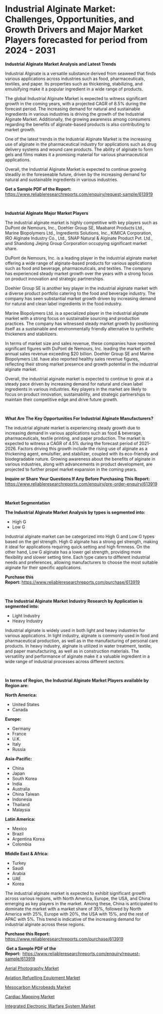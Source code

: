 <p><h1>Industrial Alginate Market: Challenges, Opportunities, and Growth Drivers and Major Market Players forecasted for period from 2024 - 2031</h1></p><p><strong>Industrial Alginate Market Analysis and Latest Trends</strong></p>
<p><p>Industrial Alginate is a versatile substance derived from seaweed that finds various applications across industries such as food, pharmaceuticals, textiles, and paper. Its properties such as thickening, stabilizing, and emulsifying make it a popular ingredient in a wide range of products.</p><p>The global Industrial Alginate Market is expected to witness significant growth in the coming years, with a projected CAGR of 8.5% during the forecast period. The increasing demand for natural and sustainable ingredients in various industries is driving the growth of the Industrial Alginate Market. Additionally, the growing awareness among consumers regarding the benefits of alginate-based products is also contributing to market growth.</p><p>One of the latest trends in the Industrial Alginate Market is the increasing use of alginate in the pharmaceutical industry for applications such as drug delivery systems and wound care products. The ability of alginate to form gels and films makes it a promising material for various pharmaceutical applications.</p><p>Overall, the Industrial Alginate Market is expected to continue growing steadily in the foreseeable future, driven by the increasing demand for natural and sustainable ingredients in various industries.</p></p>
<p><strong>Get a Sample PDF of the Report:&nbsp;</strong> <a href="https://www.reliableresearchreports.com/enquiry/request-sample/613919">https://www.reliableresearchreports.com/enquiry/request-sample/613919</a></p>
<p>&nbsp;</p>
<p><strong>Industrial Alginate Major Market Players</strong></p>
<p><p>The industrial alginate market is highly competitive with key players such as DuPont de Nemours, Inc., Doehler Group SE, Maabarot Products Ltd., Marine Biopolymers Ltd., Ingredients Solutions, Inc., KIMICA Corporation, IRO Alginate Industry Co., Ltd., SNAP Natural & Alginate Product Pvt. Ltd., and Shandong Jiejing Group Corporation occupying significant market share.</p><p>DuPont de Nemours, Inc. is a leading player in the industrial alginate market offering a wide range of alginate-based products for various applications such as food and beverage, pharmaceuticals, and textiles. The company has experienced steady market growth over the years with a strong focus on product innovation and strategic partnerships.</p><p>Doehler Group SE is another key player in the industrial alginate market with a diverse product portfolio catering to the food and beverage industry. The company has seen substantial market growth driven by increasing demand for natural and clean label ingredients in the food industry.</p><p>Marine Biopolymers Ltd. is a specialized player in the industrial alginate market with a strong focus on sustainable sourcing and production practices. The company has witnessed steady market growth by positioning itself as a sustainable and environmentally friendly alternative to synthetic thickeners and stabilizers.</p><p>In terms of market size and sales revenue, these companies have reported significant figures with DuPont de Nemours, Inc. leading the market with annual sales revenue exceeding $20 billion. Doehler Group SE and Marine Biopolymers Ltd. have also reported healthy sales revenue figures, reflecting their strong market presence and growth potential in the industrial alginate market.</p><p>Overall, the industrial alginate market is expected to continue to grow at a steady pace driven by increasing demand for natural and clean label ingredients in various industries. Key players in the market are likely to focus on product innovation, sustainability, and strategic partnerships to maintain their competitive edge and drive future growth.</p></p>
<p>&nbsp;</p>
<p><strong>What Are The Key Opportunities For Industrial Alginate Manufacturers?</strong></p>
<p><p>The industrial alginate market is experiencing steady growth due to increasing demand in various applications such as food & beverage, pharmaceuticals, textile printing, and paper production. The market is expected to witness a CAGR of 4.5% during the forecast period of 2021-2026. Factors driving this growth include the rising use of alginate as a thickening agent, emulsifier, and stabilizer, coupled with its eco-friendly and biodegradable nature. Growing awareness about the benefits of alginate in various industries, along with advancements in product development, are projected to further propel market expansion in the coming years.</p></p>
<p><strong>Inquire or Share Your Questions If Any Before Purchasing This Report:</strong> <a href="https://www.reliableresearchreports.com/enquiry/pre-order-enquiry/613919">https://www.reliableresearchreports.com/enquiry/pre-order-enquiry/613919</a></p>
<p>&nbsp;</p>
<p><strong>Market Segmentation</strong></p>
<p><strong>The Industrial Alginate Market Analysis by types is segmented into:</strong></p>
<p><ul><li>High G</li><li>Low G</li></ul></p>
<p><p>Industrial alginate market can be categorized into High G and Low G types based on the gel strength. High G alginate has a strong gel strength, making it ideal for applications requiring quick setting and high firmness. On the other hand, Low G alginate has a lower gel strength, providing more flexibility and slower setting time. Each type caters to different industrial needs and preferences, allowing manufacturers to choose the most suitable alginate for their specific applications.</p></p>
<p><strong>Purchase this Report:&nbsp;</strong><a href="https://www.reliableresearchreports.com/purchase/613919">https://www.reliableresearchreports.com/purchase/613919</a></p>
<p>&nbsp;</p>
<p><strong>The Industrial Alginate Market Industry Research by Application is segmented into:</strong></p>
<p><ul><li>Light Industry</li><li>Heavy Industry</li></ul></p>
<p><p>Industrial alginate is widely used in both light and heavy industries for various applications. In light industry, alginate is commonly used in food and pharmaceutical production, as well as in the manufacturing of personal care products. In heavy industry, alginate is utilized in water treatment, textile, and paper manufacturing, as well as in construction materials. The versatility and performance of alginate make it a valuable ingredient in a wide range of industrial processes across different sectors.</p></p>
<p>&nbsp;</p>
<p><strong>In terms of Region, the Industrial Alginate Market Players available by Region are:</strong></p>
<p>
    <p> <strong> North America: </strong>
        <ul>
            <li>United States</li>
            <li>Canada</li>
        </ul>
        </p> 
    <p> <strong> Europe: </strong>
        <ul>
            <li>Germany</li>
            <li>France</li>
            <li>U.K.</li>
            <li>Italy</li>
            <li>Russia</li>
        </ul>
        </p> 
    <p> <strong> Asia-Pacific: </strong>
        <ul>
            <li>China</li>
            <li>Japan</li>
            <li>South Korea</li>
            <li>India</li>
            <li>Australia</li>
            <li>China Taiwan</li>
            <li>Indonesia</li>
            <li>Thailand</li>
            <li>Malaysia</li>
        </ul>
        </p> 
    <p> <strong> Latin America: </strong>
        <ul>
            <li>Mexico</li>
            <li>Brazil</li>
            <li>Argentina Korea</li>
            <li>Colombia</li>
        </ul>
        </p> 
    <p> <strong> Middle East & Africa: </strong>
        <ul>
            <li>Turkey</li>
            <li>Saudi</li>
            <li>Arabia</li>
            <li>UAE</li>
            <li>Korea</li>
        </ul>
    </p>
    </p>
<p><p>The industrial alginate market is expected to exhibit significant growth across various regions, with North America, Europe, the USA, and China emerging as key players in the market. Among these, China is anticipated to dominate the market with a market share of 35%, followed by North America with 25%, Europe with 20%, the USA with 15%, and the rest of APAC with 5%. This trend is indicative of the increasing demand for industrial alginate across these regions.</p></p>
<p><strong>Purchase this Report: </strong><a href="https://www.reliableresearchreports.com/purchase/613919">https://www.reliableresearchreports.com/purchase/613919</a></p>
<p>&nbsp;<strong>Get a Sample PDF of the Report:&nbsp;&nbsp;</strong><a href="https://www.reliableresearchreports.com/enquiry/request-sample/613919">https://www.reliableresearchreports.com/enquiry/request-sample/613919</a></p>
<p><strong></strong></p>
<p><p><a href="https://medium.com/p/1d43490dcef6/edit">Aerial Photography Market</a></p><p><a href="https://medium.com/p/17aa86d2041d/edit">Aviation Refuelling Equipment Market</a></p><p><a href="https://medium.com/p/7de52d1011e3/edit">Mesocarbon Microbeads Market</a></p><p><a href="https://medium.com/p/3e18174c2aa8/edit">Cardiac Mapping Market</a></p><p><a href="https://medium.com/p/6547129c11ae/edit">Integrated Electronic Warfare System Market</a></p></p>